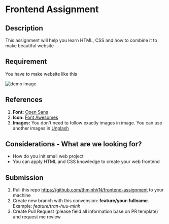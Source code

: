 # Frontend Assignment

## Description
This assignment will help you learn HTML, CSS and how to combine it to make beautiful website

## Requirement

You have to make website like this

![demo image](assets/demo/demo.png "Logo Title Text 1")

## References
1. **Font:** [Open Sans](https://fonts.google.com/specimen/Open+Sans)
2. **Icon:**  [Font Awesomes](https://fontawesome.com/icons)
3. **Images:** You don't need to follow exactly images in image. You can use another images in [Unplash](https://unsplash.com/search/photos/flash)

## Considerations - What are we looking for?

- How do you init small web project
- You can apply HTML and CSS knowledge to create your web frontend

## Submission

1. Pull this repo https://github.com/thminhVN/frontend-assignment to your machine
2. Create new branch with this convension: **feature/your-fullname**. Example: *feature/tran-huu-minh*
3. Create Pull Request (please field all information base on PR template) and request me review
